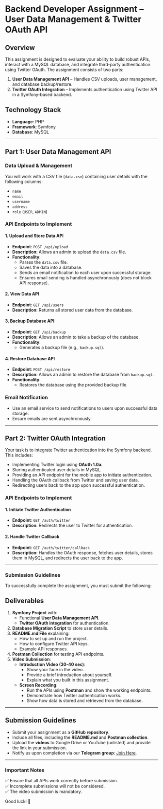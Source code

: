 # Backend Developer Assignment – User Data Management & Twitter OAuth API  

## **Overview**  
This assignment is designed to evaluate your ability to build robust APIs, interact with a MySQL database, and integrate third-party authentication using Twitter OAuth. The assignment consists of two parts:  

1. **User Data Management API** – Handles CSV uploads, user management, and database backup/restore.  
2. **Twitter OAuth Integration** – Implements authentication using Twitter API in a Symfony-based backend.  

## **Technology Stack**  
- **Language**: PHP  
- **Framework**: Symfony  
- **Database**: MySQL  

---

## **Part 1: User Data Management API**  

### **Data Upload & Management**  
You will work with a CSV file (`data.csv`) containing user details with the following columns:  

- `name`  
- `email`  
- `username`  
- `address`  
- `role` (`USER`, `ADMIN`)  

### **API Endpoints to Implement**  

#### **1. Upload and Store Data API**  
- **Endpoint**: `POST /api/upload`  
- **Description**: Allows an admin to upload the `data.csv` file.  
- **Functionality**:  
  - Parses the `data.csv` file.  
  - Saves the data into a database.  
  - Sends an email notification to each user upon successful storage.  
  - Ensures email sending is handled asynchronously (does not block API response).  

#### **2. View Data API**  
- **Endpoint**: `GET /api/users`  
- **Description**: Returns all stored user data from the database.  

#### **3. Backup Database API**  
- **Endpoint**: `GET /api/backup`  
- **Description**: Allows an admin to take a backup of the database.  
- **Functionality**:  
  - Generates a backup file (e.g., `backup.sql`).  

#### **4. Restore Database API**  
- **Endpoint**: `POST /api/restore`  
- **Description**: Allows an admin to restore the database from `backup.sql`.  
- **Functionality**:  
  - Restores the database using the provided backup file.  

### **Email Notification**  
- Use an email service to send notifications to users upon successful data storage.  
- Ensure emails are sent asynchronously.  

---

## **Part 2: Twitter OAuth Integration**  

Your task is to integrate Twitter authentication into the Symfony backend. This includes:  

- Implementing Twitter login using **OAuth 1.0a**.  
- Storing authenticated user details in MySQL.  
- Providing an API endpoint for the mobile app to initiate authentication.  
- Handling the OAuth callback from Twitter and saving user data.  
- Redirecting users back to the app upon successful authentication.  

### **API Endpoints to Implement**  

#### **1. Initiate Twitter Authentication**  
- **Endpoint**: `GET /auth/twitter`  
- **Description**: Redirects the user to Twitter for authentication.  

#### **2. Handle Twitter Callback**  
- **Endpoint**: `GET /auth/twitter/callback`  
- **Description**: Handles the OAuth response, fetches user details, stores them in MySQL, and redirects the user back to the app.  

---

### **Submission Guidelines**  

To successfully complete the assignment, you must submit the following:  

## **Deliverables**  
1. **Symfony Project** with:  
   - Functional **User Data Management API**.  
   - **Twitter OAuth integration** for authentication.  
2. **Database Migration Script** to store user details.  
3. **README.md File** explaining:  
   - How to set up and run the project.  
   - How to configure Twitter API keys.  
   - Example API responses.  
4. **Postman Collection** for testing API endpoints.  
5. **Video Submission**:  
   - **Introduction Video (30-40 sec)**:  
     - Show your face in the video.  
     - Provide a brief introduction about yourself.  
     - Explain what you built in this assignment.  
   - **Screen Recording**:  
     - Run the APIs using **Postman** and show the working endpoints.  
     - Demonstrate how Twitter authentication works.  
     - Show how data is stored and retrieved from the database.  

---

## **Submission Guidelines**  
- Submit your assignment as a **GitHub repository**.  
- Include all files, including the **README.md** and **Postman collection**.  
- Upload the **videos** to Google Drive or YouTube (unlisted) and provide the link in your submission.  
- Notify us upon completion via our **Telegram group**: [Join Here](https://t.me/+I58w50QYkrgwMzc1).  

---

### **Important Notes**  
✅ Ensure that all APIs work correctly before submission.  
✅ Incomplete submissions will not be considered.  
✅ The video submission is mandatory.  

Good luck! 🚀
